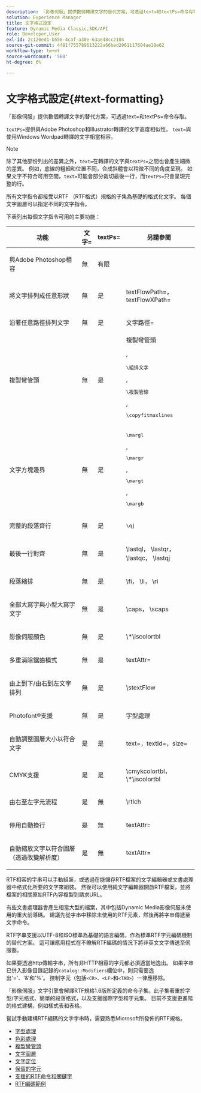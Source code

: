 ```yaml
---
description: 「影像伺服」提供數個轉譯文字的替代方案，可透過text=和textPs=命令存取。
solution: Experience Manager
title: 文字格式設定
feature: Dynamic Media Classic,SDK/API
role: Developer,User
exl-id: 2c120ed1-b556-4caf-a30e-63ae48cc2104
source-git-commit: 4f81f755789613222a66bed2961117604ae19e62
workflow-type: tm+mt
source-wordcount: '560'
ht-degree: 6%

---
```


# 文字格式設定{#text-formatting}

「影像伺服」提供數個轉譯文字的替代方案，可透過text=和textPs=命令存取。

`textPs=`提供與Adobe Photoshop和Illustrator轉譯的文字高度相似性。 `text=`與使用Windows Wordpad轉譯的文字相當相容。

>[!NOTE]
>
>除了其他部份列出的差異之外，`text=`在轉譯的文字與`textPs=`之間也會產生細微的差異。 例如，底線的粗細和位置不同，合成斜體會以稍微不同的角度呈現。 如果文字不符合可用空間，`text=`可能會部分裁切最後一行，而`textPs=`只會呈現完整的行。

所有文字指令都接受以RTF （RTF格式）規格的子集為基礎的格式化文字。 每個文字圖層可以指定不同的文字指令。

下表列出每個文字指令可用的主要功能：

<table id="table_9C41CBDA94C24805B538E5049B0137C6"> 
 <thead> 
  <tr> 
   <th class="entry"> <b>功能</b> </th> 
   <th class="entry"> <b>文字=</b> </th> 
   <th class="entry"> <b> textPs=</b> </th> 
   <th class="entry"> <b>另請參閱</b> </th> 
  </tr> 
 </thead>
 <tbody> 
  <tr> 
   <td> <p> 與Adobe Photoshop相容 </p> </td> 
   <td> <p> 無 </p> </td> 
   <td> <p> 有限 </p> </td> 
   <td> <p> </p> </td> 
  </tr> 
  <tr> 
   <td> <p>將文字排列成任意形狀 </p> </td> 
   <td> <p>無 </p> </td> 
   <td> <p>是 </p> </td> 
   <td> <p>textFlowPath=， textFlowXPath= </p> </td> 
  </tr> 
  <tr> 
   <td> <p>沿著任意路徑排列文字 </p> </td> 
   <td> <p>無 </p> </td> 
   <td> <p>是 </p> </td> 
   <td> <p>文字路徑= </p> </td> 
  </tr> 
  <tr> 
   <td> <p>複製彎管頭 </p> </td> 
   <td> <p>無 </p> </td> 
   <td> <p>是 </p> </td> 
   <td> 複製彎管頭 <p>, <pre>\組排文字</pre>, <pre>\複製管線</pre>, <pre>\copyfitmaxlines</pre> </p> </td> 
  </tr> 
  <tr> 
   <td> <p>文字方塊邊界 </p> </td> 
   <td> <p>無 </p> </td> 
   <td> <p>是 </p> </td> 
   <td> <p><pre>\margl</pre>, <pre>\margr</pre>, <pre>\margt</pre>, <pre>\margb</pre> </p> </td> 
  </tr> 
  <tr> 
   <td> <p>完整的段落齊行 </p> </td> 
   <td> <p>無 </p> </td> 
   <td> <p>是 </p> </td> 
   <td> <p><pre>\qj</pre> </p> </td> 
  </tr> 
  <tr> 
   <td> <p>最後一行對齊 </p> </td> 
   <td> <p>無 </p> </td> 
   <td> <p>是 </p> </td> 
   <td> <p>\lastql， \lastqr， \lastqc， \lastqj </p> </td> 
  </tr> 
  <tr> 
   <td> <p>段落縮排 </p> </td> 
   <td> <p>無 </p> </td> 
   <td> <p>是 </p> </td> 
   <td> <p>\fi， \li， \ri </p> </td> 
  </tr> 
  <tr> 
   <td> <p>全部大寫字與小型大寫字文字 </p> </td> 
   <td> <p>無 </p> </td> 
   <td> <p>是 </p> </td> 
   <td> <p>\caps， \scaps </p> </td> 
  </tr> 
  <tr> 
   <td> <p>影像伺服顏色 </p> </td> 
   <td> <p>無 </p> </td> 
   <td> <p>是 </p> </td> 
   <td> <p>\*\iscolortbl </p> </td> 
  </tr> 
  <tr> 
   <td> <p>多重消除鋸齒模式 </p> </td> 
   <td> <p>無 </p> </td> 
   <td> <p>是 </p> </td> 
   <td> <p>textAttr= </p> </td> 
  </tr> 
  <tr> 
   <td> <p>由上到下/由右到左文字排列 </p> </td> 
   <td> <p>無 </p> </td> 
   <td> <p>是 </p> </td> 
   <td> <p>\stextFlow </p> </td> 
  </tr> 
  <tr> 
   <td> <p>Photofont®支援 </p> </td> 
   <td> <p>無 </p> </td> 
   <td> <p>是 </p> </td> 
   <td> 字型處理 </td> 
  </tr> 
  <tr> 
   <td> <p>自動調整圖層大小以符合文字 </p> </td> 
   <td> <p>是 </p> </td> 
   <td> <p>是 </p> </td> 
   <td> <p>text=，textId=，size= </p> </td> 
  </tr> 
  <tr> 
   <td> <p>CMYK支援 </p> </td> 
   <td> <p>是 </p> </td> 
   <td> <p>是 </p> </td> 
   <td> <p>\cmykcolortbl， \*\iscolortbl </p> </td> 
  </tr> 
  <tr> 
   <td> <p>由右至左字元流程 </p> </td> 
   <td> <p>是 </p> </td> 
   <td> <p>無 </p> </td> 
   <td> <p>\rtlch </p> </td> 
  </tr> 
  <tr> 
   <td> <p>停用自動換行 </p> </td> 
   <td> <p>是 </p> </td> 
   <td> <p>無 </p> </td> 
   <td> <p>textAttr= </p> </td> 
  </tr> 
  <tr> 
   <td> <p>自動縮放文字以符合圖層（透過改變解析度） </p> </td> 
   <td> <p>是 </p> </td> 
   <td> <p>無 </p> </td> 
   <td> <p>textAttr= </p> </td> 
  </tr> 
 </tbody> 
</table>

RTF相容的字串可以手動組裝，或透過在能儲存RTF檔案的文字編輯器或文書處理器中格式化所要的文字來組裝。 然後可以使用純文字編輯器開啟RTF檔案，並將檔案的相關原始RTF內容複製到請求URL。

有些文書處理器會產生相當大型的檔案，其中包括Dynamic Media影像伺服未使用的重大前導碼。 建議先從字串中移除未使用的RTF元素，然後再將字串傳遞至文字命令。

RTF字串支援以UTF-8和ISO標準為基礎的語言編碼，作為標準RTF字元編碼機制的替代方案。 這可讓應用程式在不瞭解RTF編碼的情況下將非英文文字傳送至伺服器。

如果要透過http傳輸字串，所有非HTTP相容的字元都必須適當地逸出。 如果字串已併入影像目錄記錄的`catalog::Modifiers`欄位中，則只需要逸出&#39;=&#39;、&#39;&amp;&#39;和&#39;%&#39;。 控制字元（包括`<CR>`、`<LF>`和`<TAB>`）一律應移除。

「影像伺服」文字引擎會解譯RTF規格1.6版所定義的命令子集。此子集著重於字型/字元格式、簡單的段落格式，以及支援國際字型和字元集。 目前不支援更進階的格式建構，例如樣式表和表格。

嘗試手動建構RTF編碼的文字字串時，需要熟悉Microsoft所發佈的RTF規格。

* [字型處理](r-font-handling.md)
* [色彩處理](r-color-handling.md)
* [複製彎管頭](r-copy-fitting.md)
* [文字圖層](r-text-layers.md)
* [文字定位](r-text-positioning.md)
* [保留的字元](r-reserved-characters.md)
* [支援的RTF命令和關鍵字](c-supported-rtf-commands-and-keywords/c-supported-rtf-commands-and-keywords.md)
* [RTF編碼範例](r-rtf-encoding-examples.md)

